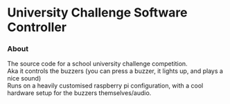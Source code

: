 # University Challenge Software Controller

### About
The source code for a school university challenge competition.  
Aka it controls the buzzers (you can press a buzzer, it lights up, and plays a nice sound)  
Runs on a heavily customised raspberry pi configuration, with a cool hardware setup for the buzzers themselves/audio.


